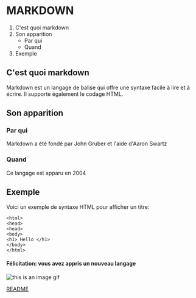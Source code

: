 # MARKDOWN
1. C'est quoi markdown
2. Son apparition
   * Par qui
   * Quand
3. Exemple

## C'est quoi markdown
Markdown est un langage de balise qui offre une syntaxe facile à lire et à écrire. 
Il supporte également le codage HTML.

## Son apparition
### Par qui
Markdown a été fondé par John Gruber et l'aide d'Aaron Swartz

### Quand
Ce langage est apparu en 2004

## Exemple
Voici un exemple de syntaxe HTML pour afficher un titre:   

``` 
<html>
<head>
<head>
<body>
<h1> Hello </h1>
</body>
</html> 
```
   
#### Félicitation: vous avez appris un nouveau langage   
   
![this is an image gif](images/congratulation-gif.gif)
   
   
[README](README.md)
